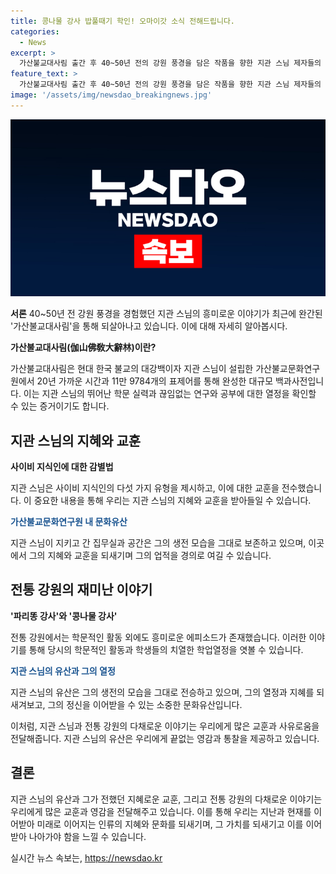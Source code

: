 ```yaml
---
title: 콩나물 강사 밥풀때기 학인! 오마이갓 소식 전해드립니다.
categories:
  - News
excerpt: >
  가산불교대사림 출간 후 40~50년 전의 강원 풍경을 담은 작품을 향한 지관 스님 제자들의 기쁨. 지난주, 가산불교문화연구원을 찾아가 강원과 스님의 이야기를 들었으며, 실제로 스님은 평생 연구와 공부에 전념하며 사이비 지식인에 대해서도 경계했음을 전했다. 또한, 강원의 옛 이야기 중 파리똥 강사와 콩나물 강사 등을 통해 당시의 학구열을 엿볼 수 있었다.
feature_text: >
  가산불교대사림 출간 후 40~50년 전의 강원 풍경을 담은 작품을 향한 지관 스님 제자들의 기쁨. 지난주, 가산불교문화연구원을 찾아가 강원과 스님의 이야기를 들었으며, 실제로 스님은 평생 연구와 공부에 전념하며 사이비 지식인에 대해서도 경계했음을 전했다. 또한, 강원의 옛 이야기 중 파리똥 강사와 콩나물 강사 등을 통해 당시의 학구열을 엿볼 수 있었다.
image: '/assets/img/newsdao_breakingnews.jpg'
---
```


<p><img src="/assets/img/newsdao_breakingnews.jpg" alt="cryptoinkorea 속보" /></p>

<p><strong>서론</strong>
40~50년 전 강원 풍경을 경험했던 지관 스님의 흥미로운 이야기가 최근에 완간된 '가산불교대사림'을 통해 되살아나고 있습니다. 이에 대해 자세히 알아봅시다.</p>

<p><strong>가산불교대사림(伽山佛敎大辭林)이란?</strong></p>

<p>가산불교대사림은 현대 한국 불교의 대강백이자 지관 스님이 설립한 가산불교문화연구원에서 20년 가까운 시간과 11만 9784개의 표제어를 통해 완성한 대규모 백과사전입니다. 이는 지관 스님의 뛰어난 학문 실력과 끊임없는 연구와 공부에 대한 열정을 확인할 수 있는 증거이기도 합니다.</p>

<p><strong><h2 data-ke-size="size26">지관 스님의 지혜와 교훈</h2></strong></p>

<p><strong><b>사이비 지식인에 대한 감별법</b></strong></p>

<p>지관 스님은 사이비 지식인의 다섯 가지 유형을 제시하고, 이에 대한 교훈을 전수했습니다. 이 중요한 내용을 통해 우리는 지관 스님의 지혜와 교훈을 받아들일 수 있습니다.</p>

<p><strong><span style="color: #1a5490;">가산불교문화연구원 내 문화유산</span></strong></p>

<p>지관 스님이 지키고 간 집무실과 공간은 그의 생전 모습을 그대로 보존하고 있으며, 이곳에서 그의 지혜와 교훈을 되새기며 그의 업적을 경의로 여길 수 있습니다.</p>

<p><strong><h2 data-ke-size="size26">전통 강원의 재미난 이야기</h2></strong></p>

<p><strong><b>'파리똥 강사'와 '콩나물 강사'</b></strong></p>

<p>전통 강원에서는 학문적인 활동 외에도 흥미로운 에피소드가 존재했습니다. 이러한 이야기를 통해 당시의 학문적인 활동과 학생들의 치열한 학업열정을 엿볼 수 있습니다.</p>

<p><strong><span style="color: #1a5490;">지관 스님의 유산과 그의 열정</span></strong></p>

<p>지관 스님의 유산은 그의 생전의 모습을 그대로 전승하고 있으며, 그의 열정과 지혜를 되새겨보고, 그의 정신을 이어받을 수 있는 소중한 문화유산입니다.</p>

<p>이처럼, 지관 스님과 전통 강원의 다채로운 이야기는 우리에게 많은 교훈과 사유로움을 전달해줍니다. 지관 스님의 유산은 우리에게 끝없는 영감과 통찰을 제공하고 있습니다.</p>

<p><strong><h2 data-ke-size="size26">결론</h2></strong></p>

<p>지관 스님의 유산과 그가 전했던 지혜로운 교훈, 그리고 전통 강원의 다채로운 이야기는 우리에게 많은 교훈과 영감을 전달해주고 있습니다. 이를 통해 우리는 지난과 현재를 이어받아 미래로 이어지는 인류의 지혜와 문화를 되새기며, 그 가치를 되새기고 이를 이어받아 나아가야 함을 느낄 수 있습니다.</p>
실시간 뉴스 속보는, <a href="https://newsdao.kr" rel="dofollow">https://newsdao.kr</a>


